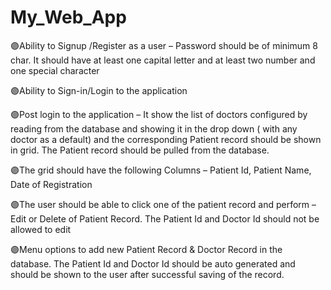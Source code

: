 # My_Web_App


🟣Ability to Signup /Register as a user – Password should be of minimum 8 char. It should have at least one capital letter and at least two number and one special character

🟣Ability to Sign-in/Login to the application

🟣Post login to the application – It show the list of doctors configured by reading from the database and showing it in the drop down ( with any doctor as a default) and the corresponding Patient record should be shown in grid. The Patient record should be pulled from the database.

🟣The grid should have the following Columns – Patient Id, Patient Name, Date of Registration

🟣The user should be able to click one of the patient record and perform – Edit or Delete of Patient Record. The Patient Id and Doctor Id should not be allowed to edit

🟣Menu options to add new Patient Record & Doctor Record in the database. The Patient Id and Doctor Id should be auto generated and should be shown to the user after successful saving of the record.
